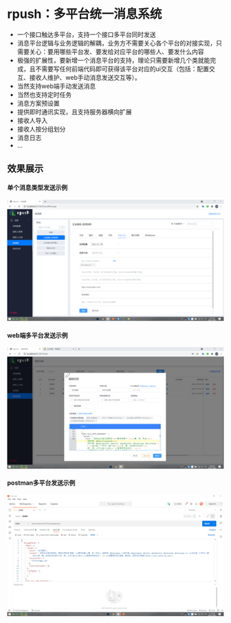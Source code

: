 # rpush：多平台统一消息系统
* 一个接口触达多平台，支持一个接口多平台同时发送
* 消息平台逻辑与业务逻辑的解耦，业务方不需要关心各个平台的对接实现，只需要关心：要用哪些平台发、要发给对应平台的哪些人、要发什么内容
* 极强的扩展性，要新增一个消息平台的支持，理论只需要新增几个类就能完成，且不需要写任何前端代码即可获得该平台对应的ui交互（包括：配置交互、接收人维护、web手动消息发送交互等）。
* 当然支持web端手动发送消息
* 当然也支持定时任务
* 消息方案预设置
* 提供即时通讯实现，且支持服务器横向扩展
* 接收人导入
* 接收人按分组划分
* 消息日志 
* ...

## 效果展示
#### 单个消息类型发送示例
<img alt="treeexcel" src="https://github.com/shuangmulin/static/blob/master/rpush/%E5%8D%95%E4%B8%AA%E6%B6%88%E6%81%AF%E7%B1%BB%E5%9E%8B%E5%8F%91%E9%80%81.gif?raw=true">

#### web端多平台发送示例
<img alt="treeexcel" src="https://github.com/shuangmulin/static/blob/master/rpush/web%E7%AB%AF%E5%A4%9A%E5%B9%B3%E5%8F%B0%E5%8F%91%E9%80%81.gif?raw=true">

#### postman多平台发送示例
<img alt="treeexcel" src="https://github.com/shuangmulin/static/blob/master/rpush/postman%E5%A4%9A%E5%B9%B3%E5%8F%B0%E5%8F%91%E9%80%81.gif?raw=true">

